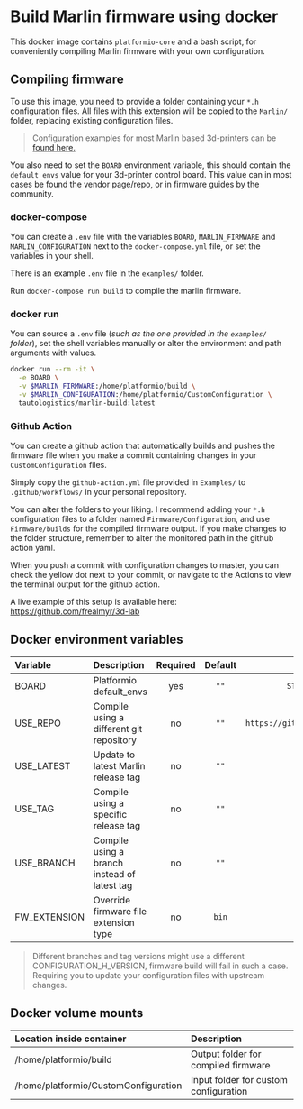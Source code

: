 # Build Marlin firmware using docker

This docker image contains `platformio-core` and a bash script, for conveniently compiling Marlin firmware with your own configuration.

## Compiling firmware

To use this image, you need to provide a folder containing your `*.h` configuration files. All files with this extension will be copied to the `Marlin/` folder, replacing existing configuration files.

>Configuration examples for most Marlin based 3d-printers can be [found here.](https://github.com/MarlinFirmware/Configurations/tree/import-2.0.x/config/examples)

You also need to set the `BOARD` environment variable, this should contain the `default_envs` value for your 3d-printer control board. This value can in most cases be found the vendor page/repo, or in firmware guides by the community.

### docker-compose

You can create a `.env` file with the variables `BOARD`, `MARLIN_FIRMWARE` and `MARLIN_CONFIGURATION` next to the `docker-compose.yml` file, or set the variables in your shell.

There is an example `.env` file in the `examples/` folder.

Run `docker-compose run build` to compile the marlin firmware.

### docker run

You can source a `.env` file (_such as the one provided in the `examples/` folder_), set the shell variables manually or alter the environment and path arguments with values.

```bash
docker run --rm -it \
  -e BOARD \
  -v $MARLIN_FIRMWARE:/home/platformio/build \
  -v $MARLIN_CONFIGURATION:/home/platformio/CustomConfiguration \
  tautologistics/marlin-build:latest
```

### Github Action

You can create a github action that automatically builds and pushes the firmware file when you make a commit containing changes in your `CustomConfiguration` files.

Simply copy the `github-action.yml` file provided in `Examples/` to `.github/workflows/` in your personal repository.

You can alter the folders to your liking. I recommend adding your `*.h` configuration files to a folder named `Firmware/Configuration`, and use `Firmware/builds` for the compiled firmware output. If you make changes to the folder structure, remember to alter the monitored path in the github action yaml.

When you push a commit with configuration changes to master, you can check the yellow dot next to your commit, or navigate to the Actions to view the terminal output for the github action.

A live example of this setup is available here: https://github.com/frealmyr/3d-lab

## Docker environment variables

| Variable | Description| Required | Default | Example |
| :--- | :- | :-: | :-: | :--: |
| BOARD | Platformio default_envs | yes | `""` | `STM32F103RET6_creality` |
| USE_REPO | Compile using a different git repository | no | `""` | `https://github.com/tautologistics/Marlin` |
| USE_LATEST | Update to latest Marlin release tag | no | `""` | `true` |
| USE_TAG | Compile using a specific release tag | no | `""` | `2.0.7.1` |
| USE_BRANCH | Compile using a branch instead of latest tag | no | `""` | `bugfix-2.0.x` |
| FW_EXTENSION | Override firmware file extension type | no | `bin` | `hex` |

>Different branches and tag versions might use a different CONFIGURATION_H_VERSION, firmware build will fail in such a case. Requiring you to update your configuration files with upstream changes.

## Docker volume mounts

| Location inside container | Description |
| :--- | :- |
| /home/platformio/build | Output folder for compiled firmware |
| /home/platformio/CustomConfiguration | Input folder for custom configuration |
